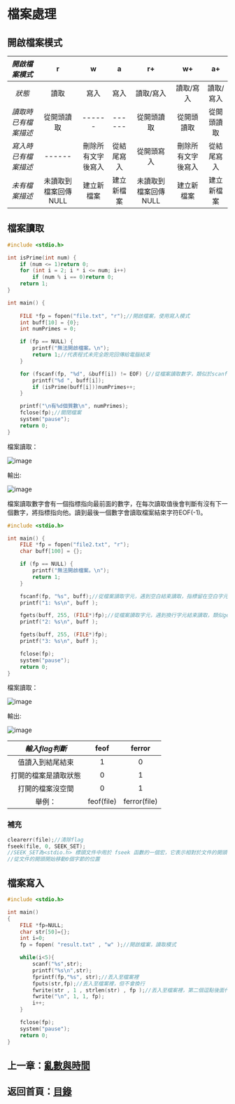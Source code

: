 # 檔案處理
## 開啟檔案模式

|*開啟檔案模式*|r|w|a|r+|w+|a+|
|:------:|:------:|:------:|:------:|:------:|:------:|:------:|
|*狀態*|讀取|寫入|寫入|讀取/寫入|讀取/寫入|讀取/寫入|
|*讀取時已有檔案描述*|從開頭讀取|------|------|從開頭讀取|從開頭讀取|從開頭讀取|
|*寫入時已有檔案描述*|------|刪除所有文字後寫入|從結尾寫入|從開頭寫入|刪除所有文字後寫入|從結尾寫入|
|*未有檔案描述*|未讀取到檔案回傳NULL|建立新檔案|建立新檔案|未讀取到檔案回傳NULL|建立新檔案|建立新檔案|

## 檔案讀取
```c
#include <stdio.h>

int isPrime(int num) {
    if (num <= 1)return 0;
    for (int i = 2; i * i <= num; i++)
        if (num % i == 0)return 0;
    return 1;
}

int main() {
    
    FILE *fp = fopen("file.txt", "r");//開啟檔案，使用寫入模式
    int buff[10] = {0};
    int numPrimes = 0;

    if (fp == NULL) {
        printf("無法開啟檔案。\n");
        return 1;//代表程式未完全跑完回傳給電腦結束
    }

    for (fscanf(fp, "%d", &buff[i]) != EOF) {//從檔案讀取數字，類似於scanf，當讀到檔案結尾會讀取到EOF(檔案結尾)
        printf("%d ", buff[i]);
        if (isPrime(buff[i]))numPrimes++;
    }

    printf("\n有%d個質數\n", numPrimes);
    fclose(fp);//關閉檔案
    system("pause");
    return 0;
}
```

  檔案讀取：  
  
  ![image](https://github.com/xixa3333/C-Textbook/assets/128284090/2c7d3844-42a9-49b2-812d-6c7a2613d2f2)

  
  輸出:  
  
  ![image](https://github.com/xixa3333/C-Textbook/assets/128284090/8a4f77a0-244d-4699-a76f-217189b97143)

檔案讀取數字會有一個指標指向最前面的數字，在每次讀取值後會判斷有沒有下一個數字，將指標指向他。讀到最後一個數字會讀取檔案結束字符EOF(-1)。

```c
#include <stdio.h>

int main() {
    FILE *fp = fopen("file2.txt", "r");
    char buff[100] = {};

    if (fp == NULL) {
        printf("無法開啟檔案。\n");
        return 1;
    }

    fscanf(fp, "%s", buff);//從檔案讀取字元，遇到空白結束讀取，指標留在空白字元
    printf("1: %s\n", buff );

    fgets(buff, 255, (FILE*)fp);//從檔案讀取字元，遇到換行字元結束讀取，類似gets，會讀入換行字元
    printf("2: %s\n", buff );

    fgets(buff, 255, (FILE*)fp);
    printf("3: %s\n", buff );

    fclose(fp);
    system("pause");
    return 0;
}
```

  檔案讀取：  
  
  ![image](https://github.com/xixa3333/C-Textbook/assets/128284090/1e848028-0bbb-4de0-a4b0-148c85439b0f)

  輸出:  
  
  ![image](https://github.com/xixa3333/C-Textbook/assets/128284090/56ecfd4b-a4d4-446e-8ae1-a3f236e09ce0)

|*輸入flag判斷*|feof|ferror|
|:------:|:------:|:------:|
|值讀入到結尾結束|1|0|
|打開的檔案是讀取狀態|0|1|
|打開的檔案沒空間|0|1|
|舉例：|feof(file)|ferror(file)|

### 補充
```c
clearerr(file);//清除flag
fseek(file, 0, SEEK_SET); 
//SEEK_SET為<stdio.h> 標頭文件中用於 fseek 函數的一個宏，它表示相對於文件的開頭（即從檔案的起始處計算位置）。
//從文件的開頭開始移動0個字節的位置
```

## 檔案寫入
  
```c
#include <stdio.h>

int main()
{
    FILE *fp=NULL;
    char str[50]={};
    int i=0;
    fp = fopen( "result.txt" , "w" );//開啟檔案，讀取模式

    while(i<5){
        scanf("%s",str);
        printf("%s\n",str);
        fprintf(fp,"%s", str);//丟入至檔案裡
        fputs(str,fp);//丟入至檔案裡，但不會換行
        fwrite(str , 1 , strlen(str) , fp );//丟入至檔案裡，第二個逗點後面代表限制字元數，前面則代表每個字元數的大小
        fwrite("\n", 1, 1, fp);
        i++;
    }

    fclose(fp);
    system("pause");
    return 0;
}
```

## 上一章：[亂數與時間](https://github.com/xixa3333/C-Textbook/blob/main/%E4%BA%82%E6%95%B8%E8%88%87%E6%99%82%E9%96%93.md)
## 返回首頁：[目錄](https://github.com/xixa3333/C-Textbook/blob/main/%E7%9B%AE%E9%8C%84.md)
